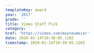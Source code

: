 ```yaml
---
templateKey: award
year: '2017'
grade: ''
title: Vimeo Staff Pick
category: '  '
href: 'https://vimeo.com/maxneumeier'
date: 2020-01-14T10:38:05.110Z
timestamp: 2020-01-14T10:38:05.110Z
---
```


